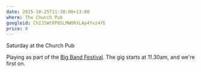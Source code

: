 ```yaml
---
date: 2025-10-25T11:30:00+13:00
where: The Church Pub
googleid: ChIJ5WtRP0SLMW0RXLAp4Yvz4YE
price: 0
---
```

Saturday at the Church Pub

Playing as part of the [Big Band Festival](https://www.chchbigbandfest.com/plan-your-festival/sat-church-pub). The gig starts at 11.30am, and we're first on.
